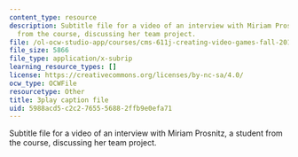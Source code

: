 ```yaml
---
content_type: resource
description: Subtitle file for a video of an interview with Miriam Prosnitz, a student
  from the course, discussing her team project.
file: /ol-ocw-studio-app/courses/cms-611j-creating-video-games-fall-2014/5988acd5c2c2765556882ffb9e0efa71_-3ixsZ7fBUI.srt
file_size: 5866
file_type: application/x-subrip
learning_resource_types: []
license: https://creativecommons.org/licenses/by-nc-sa/4.0/
ocw_type: OCWFile
resourcetype: Other
title: 3play caption file
uid: 5988acd5-c2c2-7655-5688-2ffb9e0efa71
---
```

Subtitle file for a video of an interview with Miriam Prosnitz, a student from the course, discussing her team project.